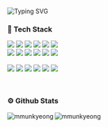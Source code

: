 
<div>
<br>
 
![Typing SVG](https://readme-typing-svg.herokuapp.com?font=Indie+Flower&color=ed7716&size=30&lines=Mun+Kyeong+&nbsp;)
</div>

<h3><b> 🌳 Tech Stack  </b></h3>
<p>
  <img src="https://img.shields.io/badge/Java-2C2255?style=flat-square&logo=EclipseIDE&logoColor=white"/>
  <img src="https://img.shields.io/badge/SpringBoot-6DB33F?style=flat-square&logo=SpringBoot&logoColor=white"/>
  <img src="https://img.shields.io/badge/Mysql-007396?style=flat-square&logo=MySql&logoColor=white"/>
  <img src="https://img.shields.io/badge/PHP-FF9900?style=flat-square&logo=php&logoColor=white"/>
  <img src="https://img.shields.io/badge/C++-00599C?style=flat-square&logo=C%2B%2B&logoColor=white"/>
  <img src="https://img.shields.io/badge/Linux-FCC624?style=flat-square&logo=Linux&logoColor=black"/></a><br>     

<img src="https://img.shields.io/badge/html5-E34F26?style=flat-square&logo=html5&logoColor=white"> 
<img src="https://img.shields.io/badge/css3-1572B6?style=flat-square&logo=css3&logoColor=white">                                     
<img src="https://img.shields.io/badge/javascript-F7DF1E?style=flat-square&logo=javascript&logoColor=black"> 
<img src="https://img.shields.io/badge/jquery-0769AD?style=flat-square&logo=jquery&logoColor=white"> 
<img src="https://img.shields.io/badge/bootstrap-7952B3?style=flat-square&logo=bootstrap&logoColor=white">
<img src="https://img.shields.io/badge/thymeleaf-005F0F?style=flat-square&logo=thymeleaf&logoColor=white"><br>
<br>

<img src="https://img.shields.io/badge/Intellij IDEA-000000?style=flat-square&logo=Intellij IDEA&logoColor=white"/>
<img src="https://img.shields.io/badge/MariaDB-FCC624?style=flat-square&logo=linux&logoColor=black">
<img src="https://img.shields.io/badge/Tomcat-F8DC75?style=flat-square&logo=Apache Tomcat&logoColor=black"/></a>
<img src="https://img.shields.io/badge/XAMPP-FFA07A?style=flat-square&logo=XAMPP&logoColor=white"> 
<img src="https://img.shields.io/badge/Notion-b4f5bd?style=flat-square&logo=Notion&logoColor=black"/>
<img src="https://img.shields.io/badge/GitHub-gray?style=flat-square&logo=GitHub&logoColor=black"/>&nbsp;
</p>
<br>



 <h3><b> ⚙️ Github Stats </b></h3>
 
<p><img align="left" src="https://github-readme-stats.vercel.app/api?username=mmunkyeong&show_icons=true&locale=en&theme=radical" alt="mmunkyeong"/></p>
<p><img align="center" src="https://github-readme-stats.vercel.app/api/top-langs?username=mmunkyeong&show_icons=true&locale=en&layout=compact&theme=radical" alt="mmunkyeong" /></p>


